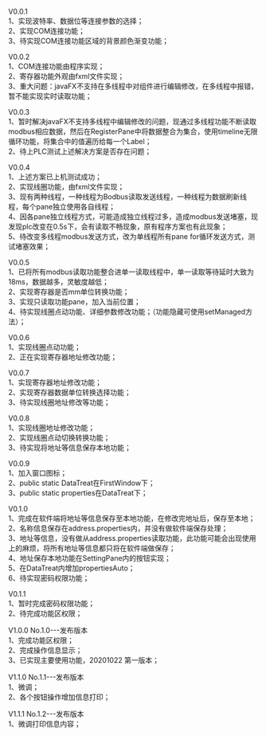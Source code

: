 V0.0.1  
1、实现波特率、数据位等连接参数的选择；  
2、实现COM连接功能；  
3、待实现COM连接功能区域的背景颜色渐变功能；

V0.0.2  
1、COM连接功能由程序实现；  
2、寄存器功能外观由fxml文件实现；  
3、重大问题：javaFX不支持在多线程中对组件进行编辑修改，在多线程中报错，暂不能实现实时读取功能；  

V0.0.3  
1、暂时解决javaFX不支持多线程中编辑修改的问题，现通过多线程功能不断读取modbus相应数据，然后在RegisterPane中将数据整合为集合，使用timeline无限循环功能，将集合中的值遍历给每一个Label；  
2、待上PLC测试上述解决方案是否存在问题；

V0.0.4  
1、上述方案已上机测试成功；  
2、实现线圈功能，由fxml文件实现；  
3、现有两种线程，一种线程为Bodbus读取发送线程，一种线程为数据刷新线程，每个pane独立使用各自线程；  
4、因各pane独立线程方式，可能造成独立线程过多，造成modbus发送堵塞，现发现plc改变在0.5s下，会有读取不畅现象，原有程序方案也有此现象；  
5、待改变多线程modbus发送方式，改为单线程所有pane for循环发送方式，测试堵塞效果；  

V0.0.5  
1、已将所有modbus读取功能整合进单一读取线程中，单一读取等待延时大致为18ms，数据越多，灵敏度越低；  
2、实现寄存器是否mm单位转换功能；  
3、实现只读取功能pane，加入当前位置；  
4、待实现线圈点动功能、详细参数修改功能；（功能隐藏可使用setManaged方法）；

V0.0.6  
1、实现线圈点动功能；  
2、正在实现寄存器地址修改功能；

V0.0.7  
1、实现寄存器地址修改功能；  
2、实现寄存器数据单位转换选择功能；  
3、待实现线圈地址修改等功能；  

V0.0.8  
1、实现线圈地址修改功能；  
2、实现线圈点动切换转换功能；  
3、待实现将地址等信息保存本地功能；

V0.0.9  
1、加入窗口图标；  
2、public static DataTreat在FirstWindow下；  
3、public static properties在DataTreat下；

V0.1.0  
1、完成在软件端将地址等信息保存至本地功能，在修改完地址后，保存至本地；  
2、名称信息保存在address.properties内，并没有做软件端保存处理；  
3、地址等信息，没有做从address.properties读取功能，此功能可能会出现使用上的麻烦，将所有地址等信息都只将在软件端做保存；  
4、地址保存本地功能在SettingPane内的按钮实现；  
5、在DataTreat内增加propertiesAuto；  
6、待实现密码权限功能；

V0.1.1  
1、暂时完成密码权限功能；  
2、待完成功能区权限；  

V1.0.0  No.1.0---发布版本  
1、完成功能区权限；  
2、完成操作信息显示；  
3、已实现主要使用功能，20201022 第一版本；  

V1.1.0  No.1.1---发布版本  
1、微调；  
2、各个按钮操作增加信息打印；  

V1.1.1  No.1.2---发布版本  
1、微调打印信息内容；